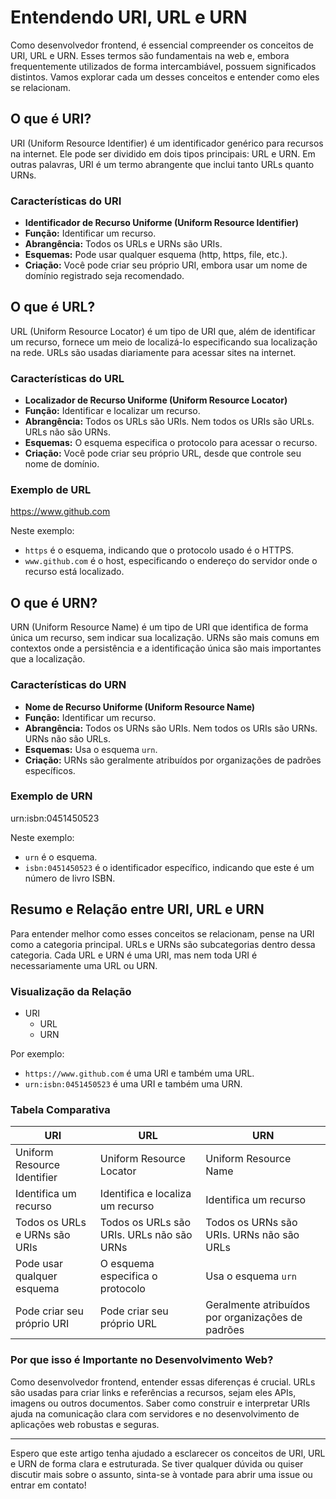 # Entendendo URI, URL e URN

Como desenvolvedor frontend, é essencial compreender os conceitos de URI, URL e URN. Esses termos são fundamentais na web e, embora frequentemente utilizados de forma intercambiável, possuem significados distintos. Vamos explorar cada um desses conceitos e entender como eles se relacionam.

## O que é URI?

URI (Uniform Resource Identifier) é um identificador genérico para recursos na internet. Ele pode ser dividido em dois tipos principais: URL e URN. Em outras palavras, URI é um termo abrangente que inclui tanto URLs quanto URNs.

### Características do URI

- **Identificador de Recurso Uniforme (Uniform Resource Identifier)**
- **Função:** Identificar um recurso.
- **Abrangência:** Todos os URLs e URNs são URIs.
- **Esquemas:** Pode usar qualquer esquema (http, https, file, etc.).
- **Criação:** Você pode criar seu próprio URI, embora usar um nome de domínio registrado seja recomendado.

## O que é URL?

URL (Uniform Resource Locator) é um tipo de URI que, além de identificar um recurso, fornece um meio de localizá-lo especificando sua localização na rede. URLs são usadas diariamente para acessar sites na internet.

### Características do URL

- **Localizador de Recurso Uniforme (Uniform Resource Locator)**
- **Função:** Identificar e localizar um recurso.
- **Abrangência:** Todos os URLs são URIs. Nem todos os URIs são URLs. URLs não são URNs.
- **Esquemas:** O esquema especifica o protocolo para acessar o recurso.
- **Criação:** Você pode criar seu próprio URL, desde que controle seu nome de domínio.

### Exemplo de URL

https://www.github.com

Neste exemplo:
- `https` é o esquema, indicando que o protocolo usado é o HTTPS.
- `www.github.com` é o host, especificando o endereço do servidor onde o recurso está localizado.

## O que é URN?

URN (Uniform Resource Name) é um tipo de URI que identifica de forma única um recurso, sem indicar sua localização. URNs são mais comuns em contextos onde a persistência e a identificação única são mais importantes que a localização.

### Características do URN

- **Nome de Recurso Uniforme (Uniform Resource Name)**
- **Função:** Identificar um recurso.
- **Abrangência:** Todos os URNs são URIs. Nem todos os URIs são URNs. URNs não são URLs.
- **Esquemas:** Usa o esquema `urn`.
- **Criação:** URNs são geralmente atribuídos por organizações de padrões específicos.

### Exemplo de URN

urn:isbn:0451450523


Neste exemplo:
- `urn` é o esquema.
- `isbn:0451450523` é o identificador específico, indicando que este é um número de livro ISBN.

## Resumo e Relação entre URI, URL e URN

Para entender melhor como esses conceitos se relacionam, pense na URI como a categoria principal. URLs e URNs são subcategorias dentro dessa categoria. Cada URL e URN é uma URI, mas nem toda URI é necessariamente uma URL ou URN.

### Visualização da Relação

- URI
  - URL
  - URN


Por exemplo:
- `https://www.github.com` é uma URI e também uma URL.
- `urn:isbn:0451450523` é uma URI e também uma URN.

### Tabela Comparativa

| URI                               | URL                                   | URN                                   |
|-----------------------------------|---------------------------------------|---------------------------------------|
| Uniform Resource Identifier       | Uniform Resource Locator              | Uniform Resource Name                 |
| Identifica um recurso             | Identifica e localiza um recurso      | Identifica um recurso                 |
| Todos os URLs e URNs são URIs     | Todos os URLs são URIs. URLs não são URNs | Todos os URNs são URIs. URNs não são URLs |
| Pode usar qualquer esquema        | O esquema especifica o protocolo      | Usa o esquema `urn`                   |
| Pode criar seu próprio URI        | Pode criar seu próprio URL            | Geralmente atribuídos por organizações de padrões |

### Por que isso é Importante no Desenvolvimento Web?

Como desenvolvedor frontend, entender essas diferenças é crucial. URLs são usadas para criar links e referências a recursos, sejam eles APIs, imagens ou outros documentos. Saber como construir e interpretar URIs ajuda na comunicação clara com servidores e no desenvolvimento de aplicações web robustas e seguras.

---

Espero que este artigo tenha ajudado a esclarecer os conceitos de URI, URL e URN de forma clara e estruturada. Se tiver qualquer dúvida ou quiser discutir mais sobre o assunto, sinta-se à vontade para abrir uma issue ou entrar em contato!
